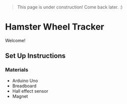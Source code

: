> This page is under construction! Come back later. :)

# Hamster Wheel Tracker

Welcome!

## Set Up Instructions 

### Materials
* Arduino Uno
* Breadboard
* Hall effect sensor
* Magnet 
